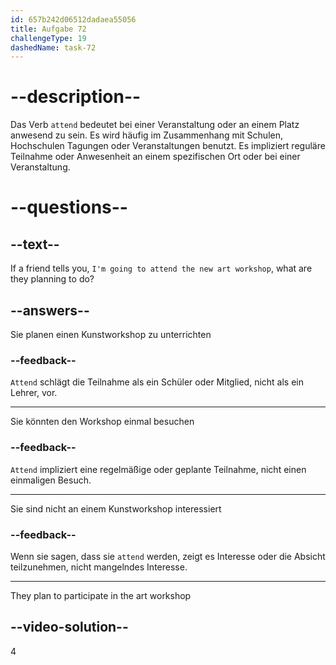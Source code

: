 ```yaml
---
id: 657b242d06512dadaea55056
title: Aufgabe 72
challengeType: 19
dashedName: task-72
---
```


# --description--

Das Verb `attend` bedeutet bei einer Veranstaltung oder an einem Platz anwesend zu sein. Es wird häufig im Zusammenhang mit Schulen, Hochschulen Tagungen oder Veranstaltungen benutzt. Es impliziert reguläre Teilnahme oder Anwesenheit an einem spezifischen Ort oder bei einer Veranstaltung.

# --questions--

## --text--

If a friend tells you, `I'm going to attend the new art workshop`, what are they planning to do?

## --answers--

Sie planen einen Kunstworkshop zu unterrichten

### --feedback--

`Attend` schlägt die Teilnahme als ein Schüler oder Mitglied, nicht als ein Lehrer, vor.

---

Sie könnten den Workshop einmal besuchen

### --feedback--

`Attend` impliziert eine regelmäßige oder geplante Teilnahme, nicht einen einmaligen Besuch.

---

Sie sind nicht an einem Kunstworkshop interessiert

### --feedback--

Wenn sie sagen, dass sie `attend` werden, zeigt es Interesse oder die Absicht teilzunehmen, nicht mangelndes Interesse.

---

They plan to participate in the art workshop

## --video-solution--

4
